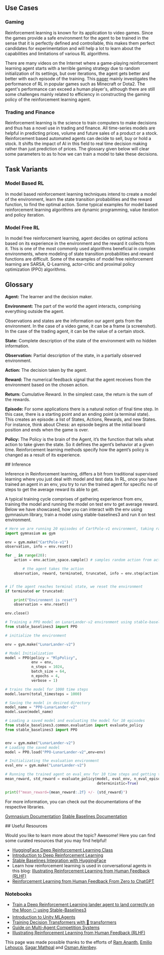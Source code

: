 ## Use Cases

### Gaming

Reinforcement learning is known for its application to video games. Since the games provide a safe environment for the agent to be trained in the sense that it is perfectly defined and controllable, this makes them perfect candidates for experimentation and will help a lot to learn about the capabilities and limitations of various RL algorithms. 


There are many videos on the Internet where a game-playing reinforcement learning agent starts with a terrible gaming strategy due to random initialization of its settings, but over iterations, the agent gets better and better with each episode of the training. This [paper](https://arxiv.org/abs/1912.10944) mainly investigates the performance of RL in popular games such as Minecraft or Dota2. The agent's performance can exceed a human player's, although there are still some challenges mainly related to efficiency in constructing the gaming policy of the reinforcement learning agent.


### Trading and Finance
Reinforcement learning is the science to train computers to make decisions and thus has a novel use in trading and finance. All time-series models are helpful in predicting prices, volume and future sales of a product or a stock. Reinforcement based automated agents can decide to sell, buy or hold a stock. It shifts the impact of AI in this field to real time decision making rather than just prediction of prices. The glossary given below will clear some parameters to as to how we can train a model to take these decisions.



## Task Variants 

### Model Based RL
In model based reinforcement learning techniques intend to create a model of the environment, learn the state transition probabilities and the reward function, to find the optimal action. Some typical examples for model based reinforcement learning algorithms are dynamic programming, value iteration and policy iteration.



### Model Free RL
In model free reinforcement learning, agent decides on optimal actions based on its experience in the environment and the reward it collects from it. This is one of the most commonly used algorithms beneficial in complex environments, where modeling of state transition probabilities and reward functions are difficult. Some of the examples of model free reinforcement learning are SARSA, Q-Learning, actor-critic and proximal policy optimization (PPO) algorithms.


## Glossary

<!-- ![RL Loop](https://huggingface.co/blog/assets/63_deep_rl_intro/RL_process.jpg "Agent Environment Interaction") TODO: Uncomment image for visual understanding if it fits within the page--> 


**Agent:** The learner and the decision maker.


**Environment:** The part of the world the agent interacts, comprising everything outside the agent.


Observations and states are the information our agent gets from the environment. In the case of a video game, it can be a frame (a screenshot). In the case of the trading agent, it can be the value of a certain stock.


**State:** Complete description of the state of the environment with no hidden information.


**Observation:** Partial description of the state, in a partially observed environment.



**Action:** The decision taken by the agent.

**Reward:** The numerical feedback signal that the agent receives from the environment based on the chosen action.


**Return:** Cumulative Reward.  In the simplest case, the return is the sum of the rewards.


**Episode:** For some applications there is a natural notion of final time step.  In this case, there is a starting point and an ending point (a terminal state). This creates an episode: a list of States, Actions, Rewards, and new States. For instance, think about Chess: an episode begins at the initial board position and ends when the game is over.

**Policy:** The Policy is the brain of the Agent, it’s the function that tells what action to take given the state. So it defines the agent’s behavior at a given time. Reinforcement learning methods specify how the agent’s policy is changed as a result of its experience.

## Inference

Inference in Reinforcement learning, differs a bit from traditional supervised learning where you just deal with model and test data. In RL, once you have trained an agent in an env, you try to run the trained agent for specific no of steps to get the average reward its able to get. 

A typical training cycle comprises of gathering experience from env, training the model and running the model on test env to get average reward. Below we have showcased, how you can interact with the env using gymnasium library, train a model using stable-baselines3 and run it on test environment.
  
```python
# Here we are running 20 episodes of CartPole-v1 environment, taking random actions
import gymnasium as gym

env = gym.make("CartPole-v1")
observation, info = env.reset()

for _ in range(20):
	action = env.action_space.sample() # samples random action from action sample space

        # the agent takes the action 
	observation, reward, terminated, truncated, info = env.step(action)


# if the agent reaches terminal state, we reset the environment
if terminated or truncated: 

	print("Environment is reset")
	observation = env.reset()

env.close()
```

```python
# Training a PPO model on LunarLander-v2 environment using stable-baselines3 library and saving the model
from stable_baselines3 import PPO

# initialize the environment

env = gym.make("LunarLander-v2")

# Model Initialization
model = PPO(policy = "MlpPolicy",
			env = env,
			n_steps = 1024,
			batch_size = 64,
			n_epochs = 4,
			verbose = 1)

# trains the model for 1000 time steps
model.learn(total_timesteps = 1000)

# Saving the model in desired directory
model_name = "PPO-LunarLander-v2"
model.save(model_name)
```

```python
# Loading a saved model and evaluating the model for 10 episodes
from stable_baselines3.common.evaluation import evaluate_policy
from stable_baselines3 import PPO


env = gym.make("LunarLander-v2")
# Loading the saved model
model = PPO.load("PPO-LunarLander-v2",env=env)

# Initializating the evaluation environment
eval_env = gym.make("LunarLander-v2")

# Running the trained agent on eval_env for 10 time steps and getting the mean reward
mean_reward, std_reward = evaluate_policy(model, eval_env, n_eval_episodes = 10,
										  deterministic=True)

print(f"mean_reward={mean_reward:.2f} +/- {std_reward}")
```

For more information, you can check out the documentations of the respective libraries.

[Gymnasium Documentation](https://gymnasium.farama.org/)
[Stable Baselines Documentation](https://stable-baselines3.readthedocs.io/en/master/)

## Useful Resources

Would you like to learn more about the topic? Awesome! Here you can find some curated resources that you may find helpful!

- [HuggingFace Deep Reinforcement Learning Class](https://github.com/huggingface/deep-rl-class)
- [Introduction to Deep Reinforcement Learning](https://huggingface.co/blog/deep-rl-intro)
- [Stable Baselines Integration with HuggingFace](https://huggingface.co/blog/sb3)
- Learn how reinforcement learning is used in conversational agents in this blog: [Illustrating Reinforcement Learning from Human Feedback (RLHF)](https://huggingface.co/blog/rlhf)
- [Reinforcement Learning from Human Feedback From Zero to ChatGPT](https://www.youtube.com/watch?v=EAd4oQtEJOM)

### Notebooks
- [Train a Deep Reinforcement Learning lander agent to land correctly on the Moon 🌕 using Stable-Baselines3](https://github.com/huggingface/deep-rl-class/blob/main/unit1/unit1.ipynb)
- [Introduction to Unity MLAgents](https://colab.research.google.com/github/huggingface/deep-rl-class/blob/main/unit4/unit4.ipynb)
- [Training Decision Transformers with 🤗 transformers](https://github.com/huggingface/blog/blob/main/notebooks/101_train-decision-transformers.ipynb)
- [Guide on Multi-Agent Competition Systems](https://huggingface.co/blog/aivsai)
- [Illustrating Reinforcement Learning from Human Feedback (RLHF)](https://huggingface.co/blog/rlhf)

This page was made possible thanks to the efforts of [Ram Ananth](https://huggingface.co/RamAnanth1), [Emilio Lehoucq](https://huggingface.co/emiliol), [Sagar Mathpal](https://huggingface.co/sagarmathpal) and [Osman Alenbey](https://huggingface.co/osman93).